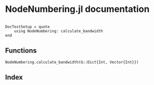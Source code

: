 # NodeNumbering.jl documentation

```@contents
```

```@meta
DocTestSetup = quote
    using NodeNumbering: calculate_bandwidth
end
```

## Functions

```@docs
NodeNumbering.calculate_bandwidth(G::Dict{Int, Vector{Int}})
```

## Index

```@index
```
